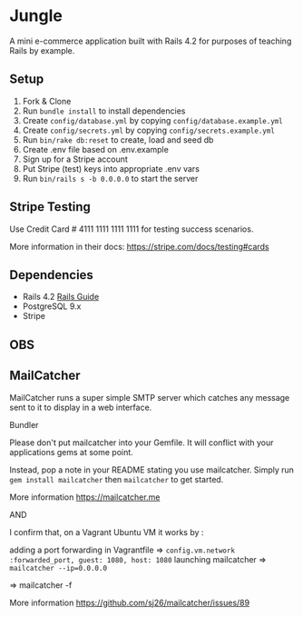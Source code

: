# Jungle

A mini e-commerce application built with Rails 4.2 for purposes of teaching Rails by example.


## Setup

1. Fork & Clone
2. Run `bundle install` to install dependencies
3. Create `config/database.yml` by copying `config/database.example.yml`
4. Create `config/secrets.yml` by copying `config/secrets.example.yml`
5. Run `bin/rake db:reset` to create, load and seed db
6. Create .env file based on .env.example
7. Sign up for a Stripe account
8. Put Stripe (test) keys into appropriate .env vars
9. Run `bin/rails s -b 0.0.0.0` to start the server

## Stripe Testing

Use Credit Card # 4111 1111 1111 1111 for testing success scenarios.

More information in their docs: <https://stripe.com/docs/testing#cards>

## Dependencies

* Rails 4.2 [Rails Guide](http://guides.rubyonrails.org/v4.2/)
* PostgreSQL 9.x
* Stripe

## OBS

## MailCatcher

MailCatcher runs a super simple SMTP server which catches any message sent to it to display in a web interface.

Bundler

Please don't put mailcatcher into your Gemfile. It will conflict with your applications gems at some point.

Instead, pop a note in your README stating you use mailcatcher. Simply run `gem install mailcatcher` then `mailcatcher` to get started.

More information <https://mailcatcher.me>

AND

I confirm that, on a Vagrant Ubuntu VM it works by :

adding a port forwarding in Vagrantfile
=> `config.vm.network :forwarded_port, guest: 1080, host: 1080`
launching mailcatcher
=> `mailcatcher --ip=0.0.0.0`

=> mailcatcher -f

More information <https://github.com/sj26/mailcatcher/issues/89>